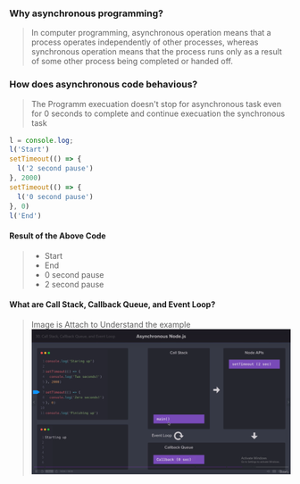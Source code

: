 ### Why asynchronous programming?
> In computer programming, asynchronous operation means that a process operates independently of other processes, whereas synchronous operation means that the process runs only as a result of some other process being completed or handed off.
### How does asynchronous code behavious?
> The Programm execuation doesn't stop for asynchronous task even for 0 seconds to complete and continue execuation the synchronous task 
```javascript
l = console.log;
l('Start')
setTimeout(() => {
  l('2 second pause')
}, 2000)
setTimeout(() => {
  l('0 second pause')
}, 0)
l('End')
```
#### Result of the Above Code
> * Start
> * End
> * 0 second pause
> * 2 second pause

#### What are Call Stack, Callback Queue, and Event Loop?
> Image is Attach to Understand the example
![Asynchronous Node.js](./Asynchronous.png)
